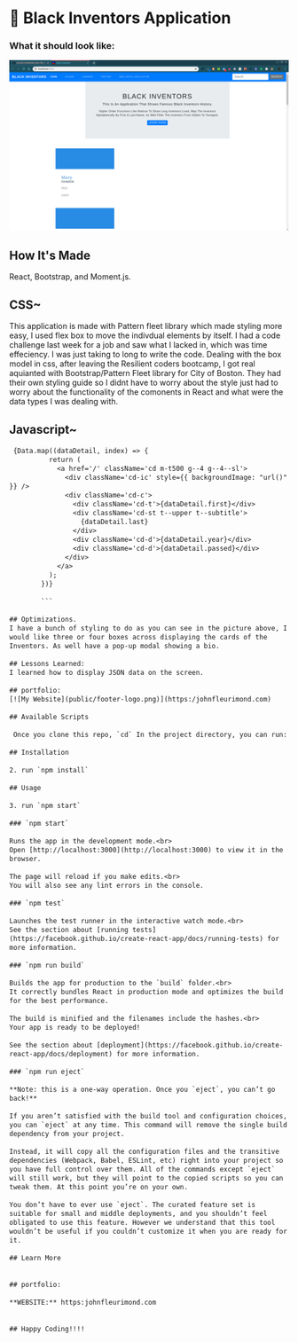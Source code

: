 # 🔢 Black Inventors Application


### What it should look like:
![Black History](public/bil.png)

## How It's Made
React, Bootstrap, and Moment.js.

## CSS~
This application is made with Pattern fleet library which made styling more easy, I used flex box to move the indivdual elements by itself. I had a code challenge last week for a job and saw what I lacked in, which was time effeciency. I was just taking to long to write the code. Dealing with the box model in css, after leaving the Resilient coders bootcamp, I got real aquianted with Bootstrap/Pattern Fleet library for City of Boston. They had their own styling guide so I didnt have to worry about the style just had to worry about the functionality of the comonents in React and what were the data types I was dealing with.

## Javascript~

```
 {Data.map((dataDetail, index) => {
          return (
            <a href='/' className='cd m-t500 g--4 g--4--sl'>
              <div className='cd-ic' style={{ backgroundImage: "url()" }} />
              <div className='cd-c'>
                <div className='cd-t'>{dataDetail.first}</div>
                <div className='cd-st t--upper t--subtitle'>
                  {dataDetail.last}
                </div>
                <div className='cd-d'>{dataDetail.year}</div>
                <div className='cd-d'>{dataDetail.passed}</div>
              </div>
            </a>
          );
        })}

        ```

## Optimizations.
I have a bunch of styling to do as you can see in the picture above, I would like three or four boxes across displaying the cards of the Inventors. As well have a pop-up modal showing a bio.

## Lessons Learned:
I learned how to display JSON data on the screen.

## portfolio:
[![My Website](public/footer-logo.png)](https:/johnfleurimond.com)

## Available Scripts

 Once you clone this repo, `cd` In the project directory, you can run:

## Installation

2. run `npm install`

## Usage

3. run `npm start`

### `npm start`

Runs the app in the development mode.<br>
Open [http://localhost:3000](http://localhost:3000) to view it in the browser.

The page will reload if you make edits.<br>
You will also see any lint errors in the console.

### `npm test`

Launches the test runner in the interactive watch mode.<br>
See the section about [running tests](https://facebook.github.io/create-react-app/docs/running-tests) for more information.

### `npm run build`

Builds the app for production to the `build` folder.<br>
It correctly bundles React in production mode and optimizes the build for the best performance.

The build is minified and the filenames include the hashes.<br>
Your app is ready to be deployed!

See the section about [deployment](https://facebook.github.io/create-react-app/docs/deployment) for more information.

### `npm run eject`

**Note: this is a one-way operation. Once you `eject`, you can’t go back!**

If you aren’t satisfied with the build tool and configuration choices, you can `eject` at any time. This command will remove the single build dependency from your project.

Instead, it will copy all the configuration files and the transitive dependencies (Webpack, Babel, ESLint, etc) right into your project so you have full control over them. All of the commands except `eject` will still work, but they will point to the copied scripts so you can tweak them. At this point you’re on your own.

You don’t have to ever use `eject`. The curated feature set is suitable for small and middle deployments, and you shouldn’t feel obligated to use this feature. However we understand that this tool wouldn’t be useful if you couldn’t customize it when you are ready for it.

## Learn More


## portfolio:

**WEBSITE:** https:johnfleurimond.com


## Happy Coding!!!!

